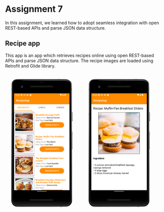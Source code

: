 # Assignment 7

In this assignment, we learned how to adopt seamless integration with open REST-based APIs and parse JSON data structure. 

## Recipe app

This app is an app which retrieves recipes online using open REST-based APIs and parse JSON data structure. The recipe images are loaded using Retrofit and Glide library.

<div>
    <img src="images/image.png" width="200" height="auto" style="margin: 10px; padding: 10px;">
    &nbsp;
    <img src="images/image-1.png" width="200" height="auto" style="margin: 10px; padding: 10px;">
    &nbsp;
</div>